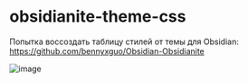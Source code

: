 # obsidianite-theme-css 
Попытка воссоздать таблицу стилей от темы для Obsidian: https://github.com/bennyxguo/Obsidian-Obsidianite

![image](https://github.com/user-attachments/assets/42c2d03a-76c5-4a36-893b-daf770309c6c)
